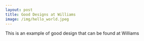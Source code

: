 ```yaml
---
layout: post
title: Good Designs at Williams
image: /img/hello_world.jpeg
---
```


This is an example of good design that can be found at Williams

